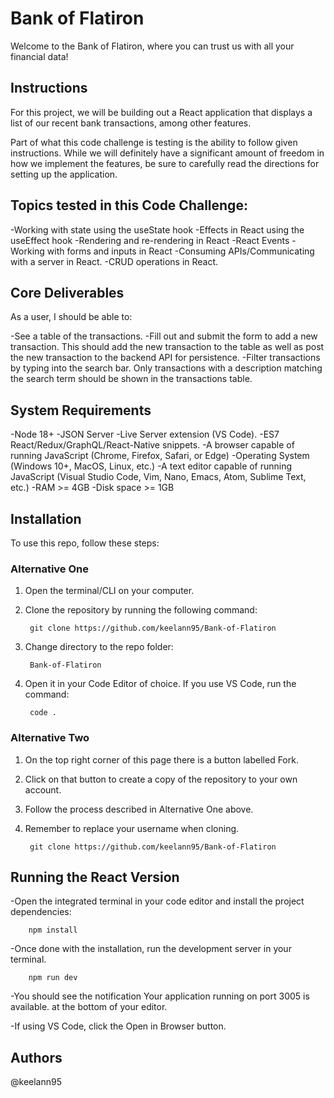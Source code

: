  # Bank of Flatiron
Welcome to the Bank of Flatiron, where you can trust us with all your financial data!

## Instructions
For this project, we will be building out a React application that displays a list of our recent bank transactions, among other features.

Part of what this code challenge is testing is the ability to follow given instructions. While we will definitely have a significant amount of freedom in how we implement the features, be sure to carefully read the directions for setting up the application.
 
 ## Topics tested in this Code Challenge:
 
-Working with state using the useState hook
-Effects in React using the useEffect hook
-Rendering and re-rendering in React
-React Events
-Working with forms and inputs in React
-Consuming APIs/Communicating with a server in React.
-CRUD operations in React.
  ## Core Deliverables
As a user, I should be able to:

-See a table of the transactions.
-Fill out and submit the form to add a new transaction. This should add the new transaction to the table as well as post the new transaction to the backend API for persistence.
-Filter transactions by typing into the search bar. Only transactions with a description matching the search term should be shown in the transactions table.

 ##  System Requirements
-Node 18+
-JSON Server
-Live Server extension (VS Code).
-ES7 React/Redux/GraphQL/React-Native snippets.
-A browser capable of running JavaScript (Chrome, Firefox, Safari, or Edge)
-Operating System (Windows 10+, MacOS, Linux, etc.)
-A text editor capable of running JavaScript (Visual Studio Code, Vim, Nano,   Emacs, Atom, Sublime Text, etc.)
-RAM >= 4GB
-Disk space >= 1GB

## Installation
To use this repo, follow these steps:

 ### Alternative One
1. Open the terminal/CLI on your computer.

2. Clone the repository by running the following command:

        git clone https://github.com/keelann95/Bank-of-Flatiron
3. Change directory to the repo folder:

        Bank-of-Flatiron

4. Open it in your Code Editor of choice. If you use VS Code, run the command:

        code .

  ### Alternative Two
1. On the top right corner of this page there is a button labelled Fork.

2. Click on that button to create a copy of the repository to your own account.

3. Follow the process described in Alternative One above.

4. Remember to replace your username when cloning.

        git clone https://github.com/keelann95/Bank-of-Flatiron

  ## Running the React Version
-Open the integrated terminal in your code editor and install the project  dependencies:

        npm install

-Once done with the installation, run the development server in your terminal.

        npm run dev

-You should see the notification Your application running on port 3005 is  available. at the bottom of your editor.

-If using VS Code, click the Open in Browser button.



 ## Authors
  @keelann95
